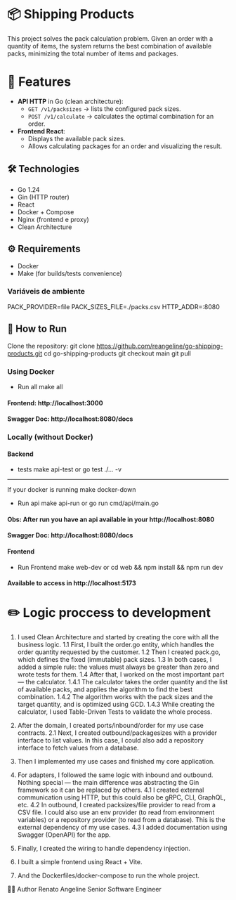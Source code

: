 # 📦 Shipping Products

This project solves the pack calculation problem.
Given an order with a quantity of items, the system returns the best combination of available packs, minimizing the total number of items and packages.

# 🔑 Features

- **API HTTP** in Go (clean architecture):
  - `GET /v1/packsizes` → lists the configured pack sizes.
  - `POST /v1/calculate` → calculates the optimal combination for an order.
- **Frontend React**:
  - Displays the available pack sizes.
  - Allows calculating packages for an order and visualizing the result.


## 🛠️ Technologies

- Go 1.24
- Gin (HTTP router)
- React
- Docker + Compose
- Nginx (frontend e proxy)
- Clean Architecture


## ⚙️ Requirements
- Docker 
- Make (for builds/tests convenience) 

### Variáveis de ambiente
  PACK_PROVIDER=file
  PACK_SIZES_FILE=./packs.csv
  HTTP_ADDR=:8080

## 🚀 How to Run

  Clone the repository:
   git clone https://github.com/reangeline/go-shipping-products.git 
   cd go-shipping-products
   git checkout main
   git pull

### Using Docker
  - Run all
    make all

#### Frontend: http://localhost:3000
#### Swagger Doc: http://localhost:8080/docs


### Locally (without Docker)
#### Backend
 - tests
  make api-test
 or
  go test ./... -v
____________________
  
  If your docker is running
   make docker-down

 - Run api
  make api-run
 or
  go run cmd/api/main.go

#### Obs: After run you have an api available in your http://localhost:8080
#### Swagger Doc: http://localhost:8080/docs

#### Frontend
  - Run Frontend
    make web-dev
  or
    cd web && npm install && npm run dev

#### Available to access in http://localhost:5173

# ✏️ Logic proccess to development
1.	I used Clean Architecture and started by creating the core with all the business logic.
1.1 First, I built the order.go entity, which handles the order quantity requested by the customer.
1.2 Then I created pack.go, which defines the fixed (immutable) pack sizes.
1.3 In both cases, I added a simple rule: the values must always be greater than zero and wrote tests for them.
1.4 After that, I worked on the most important part — the calculator.
1.4.1 The calculator takes the order quantity and the list of available packs, and applies the algorithm to find the best combination.
1.4.2 The algorithm works with the pack sizes and the target quantity, and is optimized using GCD.
1.4.3 While creating the calculator, I used Table-Driven Tests to validate the whole process.

2.	After the domain, I created ports/inbound/order for my use case contracts.
2.1 Next, I created outbound/packagesizes with a provider interface to list values. In this case, I could also add a repository interface to fetch values from a database.

3.	Then I implemented my use cases and finished my core application.

4.	For adapters, I followed the same logic with inbound and outbound. Nothing special — the main difference was abstracting the Gin framework so it can be replaced by others.
4.1 I created external communication using HTTP, but this could also be gRPC, CLI, GraphQL, etc.
4.2 In outbound, I created packsizes/file provider to read from a CSV file. I could also use an env provider (to read from environment variables) or a repository provider (to read from a database). This is the external dependency of my use cases.
4.3 I added documentation using Swagger (OpenAPI) for the app.

5.	Finally, I created the wiring to handle dependency injection.
6.	I built a simple frontend using React + Vite.
7.	And the Dockerfiles/docker-compose to run the whole project.


👨‍💻 Author
    Renato Angeline
    Senior Software Engineer




